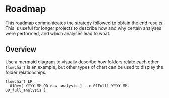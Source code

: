 # Roadmap

This roadmap communicates the strategy followed to obtain the end results.
This is useful for longer projects to describe how and why certain analyses
were performed, and which analyses lead to what.

## Overview

Use a mermaid diagram to visually describe how folders relate each other.
`flowchart` is an example, but other types of chart can be used to display the
folder relationships.

```mermaid
flowchart LR
  01Dev[ YYYY-MM-DD_dev_analysis ] --> 01Full[ YYYY-MM-DD_full_analysis ]
```
